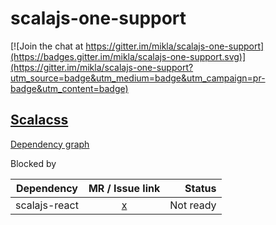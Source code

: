 # scalajs-one-support

[![Join the chat at https://gitter.im/mikla/scalajs-one-support](https://badges.gitter.im/mikla/scalajs-one-support.svg)](https://gitter.im/mikla/scalajs-one-support?utm_source=badge&utm_medium=badge&utm_campaign=pr-badge&utm_content=badge)

## [Scalacss](https://github.com/japgolly/scalacss)

[Dependency graph](https://gist.github.com/mikla/56bb6361fc3a1550cf79bf50387cf3f4)

Blocked by

| Dependency | MR / Issue link | Status |
| ---------- |:---------------:| ------:|
| scalajs-react  | [x](https://github.com/japgolly/scalajs-react/issues/599) | Not ready |
